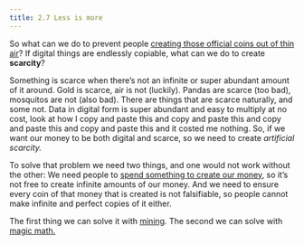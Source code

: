 ```yaml
---
title: 2.7 Less is more
---
```

So what can we do to prevent people [creating those official coins out of thin air](2.06-how_much_money.md)? If digital things are endlessly copiable, what can we do to create **scarcity**?

Something is scarce when there’s not an infinite or super abundant amount of it around. Gold is scarce, air is not (luckily). Pandas are scarce (too bad), mosquitos are not (also bad). There are things that are scarce naturally, and some not. Data in digital form is super abundant and easy to multiply at no cost, look at how I copy and paste this and copy and paste this and copy and paste this and copy and paste this and it costed me nothing. So, if we want our money to be both digital and scarce, so we need to create *artificial scarcity.*

To solve that problem we need two things, and one would not work without the other: We need people to [spend something to create our money](2.08-proof.md), so it’s not free to create infinite amounts of our money. And we need to ensure every coin of that money that is created is not falsifiable, so people cannot make infinite and perfect copies of it either.

The first thing we can solve it with [mining](2.09-miners.md). The second we can solve with [magic math.](2.12-hashes.md)